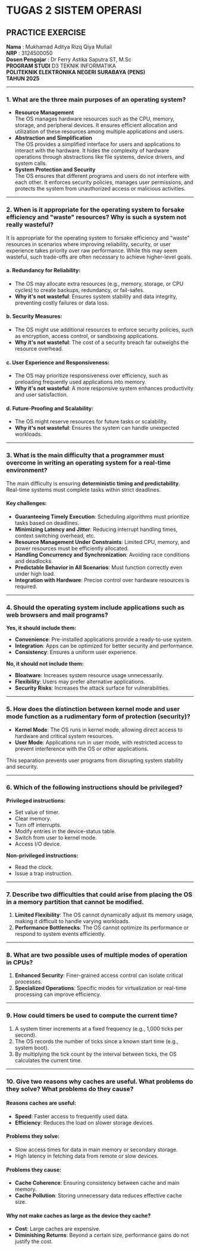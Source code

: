 # TUGAS 2 SISTEM OPERASI 
## PRACTICE EXERCISE

**Nama** : Mukhamad Aditya Rizq Qiya Mullail  
**NRP** : 3124500050  
**Dosen Pengajar** : Dr Ferry Astika Saputra ST, M.Sc  
**PROGRAM STUDI** D3 TEKNIK INFORMATIKA  
**POLITEKNIK ELEKTRONIKA NEGERI SURABAYA (PENS)  
TAHUN 2025**

---

### 1. What are the three main purposes of an operating system?
- **Resource Management**  
  The OS manages hardware resources such as the CPU, memory, storage, and peripheral devices. It ensures efficient allocation and utilization of these resources among multiple applications and users.
- **Abstraction and Simplification**  
  The OS provides a simplified interface for users and applications to interact with the hardware. It hides the complexity of hardware operations through abstractions like file systems, device drivers, and system calls.
- **System Protection and Security**  
  The OS ensures that different programs and users do not interfere with each other. It enforces security policies, manages user permissions, and protects the system from unauthorized access or malicious activities.

---

### 2. When is it appropriate for the operating system to forsake efficiency and "waste" resources? Why is such a system not really wasteful?
It is appropriate for the operating system to forsake efficiency and "waste" resources in scenarios where improving reliability, security, or user experience takes priority over raw performance. While this may seem wasteful, such trade-offs are often necessary to achieve higher-level goals.

#### a. Redundancy for Reliability:
- The OS may allocate extra resources (e.g., memory, storage, or CPU cycles) to create backups, redundancy, or fail-safes.  
- **Why it's not wasteful**: Ensures system stability and data integrity, preventing costly failures or data loss.

#### b. Security Measures:
- The OS might use additional resources to enforce security policies, such as encryption, access control, or sandboxing applications.  
- **Why it's not wasteful**: The cost of a security breach far outweighs the resource overhead.

#### c. User Experience and Responsiveness:
- The OS may prioritize responsiveness over efficiency, such as preloading frequently used applications into memory.  
- **Why it's not wasteful**: A more responsive system enhances productivity and user satisfaction.

#### d. Future-Proofing and Scalability:
- The OS might reserve resources for future tasks or scalability.  
- **Why it's not wasteful**: Ensures the system can handle unexpected workloads.

---

### 3. What is the main difficulty that a programmer must overcome in writing an operating system for a real-time environment?
The main difficulty is ensuring **deterministic timing and predictability**. Real-time systems must complete tasks within strict deadlines.

#### Key challenges:
- **Guaranteeing Timely Execution**: Scheduling algorithms must prioritize tasks based on deadlines.
- **Minimizing Latency and Jitter**: Reducing interrupt handling times, context switching overhead, etc.
- **Resource Management Under Constraints**: Limited CPU, memory, and power resources must be efficiently allocated.
- **Handling Concurrency and Synchronization**: Avoiding race conditions and deadlocks.
- **Predictable Behavior in All Scenarios**: Must function correctly even under high load.
- **Integration with Hardware**: Precise control over hardware resources is required.

---

### 4. Should the operating system include applications such as web browsers and mail programs?
**Yes, it should include them:**
- **Convenience**: Pre-installed applications provide a ready-to-use system.
- **Integration**: Apps can be optimized for better security and performance.
- **Consistency**: Ensures a uniform user experience.

**No, it should not include them:**
- **Bloatware**: Increases system resource usage unnecessarily.
- **Flexibility**: Users may prefer alternative applications.
- **Security Risks**: Increases the attack surface for vulnerabilities.

---

### 5. How does the distinction between kernel mode and user mode function as a rudimentary form of protection (security)?
- **Kernel Mode**: The OS runs in kernel mode, allowing direct access to hardware and critical system resources.
- **User Mode**: Applications run in user mode, with restricted access to prevent interference with the OS or other applications.

This separation prevents user programs from disrupting system stability and security.

---

### 6. Which of the following instructions should be privileged?
**Privileged instructions:**
- Set value of timer.
- Clear memory.
- Turn off interrupts.
- Modify entries in the device-status table.
- Switch from user to kernel mode.
- Access I/O device.

**Non-privileged instructions:**
- Read the clock.
- Issue a trap instruction.

---

### 7. Describe two difficulties that could arise from placing the OS in a memory partition that cannot be modified.
1. **Limited Flexibility**: The OS cannot dynamically adjust its memory usage, making it difficult to handle varying workloads.
2. **Performance Bottlenecks**: The OS cannot optimize its performance or respond to system events efficiently.

---

### 8. What are two possible uses of multiple modes of operation in CPUs?
1. **Enhanced Security**: Finer-grained access control can isolate critical processes.
2. **Specialized Operations**: Specific modes for virtualization or real-time processing can improve efficiency.

---

### 9. How could timers be used to compute the current time?
1. A system timer increments at a fixed frequency (e.g., 1,000 ticks per second).
2. The OS records the number of ticks since a known start time (e.g., system boot).
3. By multiplying the tick count by the interval between ticks, the OS calculates the current time.

---

### 10. Give two reasons why caches are useful. What problems do they solve? What problems do they cause?
#### **Reasons caches are useful:**
- **Speed**: Faster access to frequently used data.
- **Efficiency**: Reduces the load on slower storage devices.

#### **Problems they solve:**
- Slow access times for data in main memory or secondary storage.
- High latency in fetching data from remote or slow devices.

#### **Problems they cause:**
- **Cache Coherence**: Ensuring consistency between cache and main memory.
- **Cache Pollution**: Storing unnecessary data reduces effective cache size.

#### **Why not make caches as large as the device they cache?**
- **Cost**: Large caches are expensive.
- **Diminishing Returns**: Beyond a certain size, performance gains do not justify the cost.
